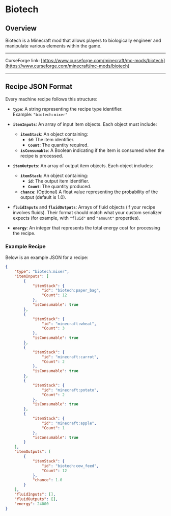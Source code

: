 # Biotech

## Overview
Biotech is a Minecraft mod that allows players to biologically engineer and manipulate various elements within the game.

---

CurseForge link: [https://www.curseforge.com/minecraft/mc-mods/biotech](https://www.curseforge.com/minecraft/mc-mods/biotech)

---

## Recipe JSON Format
Every machine recipe follows this structure:

- **`type`**: A string representing the recipe type identifier.  
  Example: `"biotech:mixer"`

- **`itemInputs`**: An array of input item objects. Each object must include:
    - **`itemStack`**: An object containing:
        - **`id`**: The item identifier.
        - **`Count`**: The quantity required.
    - **`isConsumable`**: A Boolean indicating if the item is consumed when the recipe is processed.

- **`itemOutputs`**: An array of output item objects. Each object includes:
    - **`itemStack`**: An object containing:
        - **`id`**: The output item identifier.
        - **`Count`**: The quantity produced.
    - **`chance`**: (Optional) A float value representing the probability of the output (default is 1.0).

- **`fluidInputs`** and **`fluidOutputs`**: Arrays of fluid objects (if your recipe involves fluids). Their format should match what your custom serializer expects (for example, with `"fluid"` and `"amount"` properties).

- **`energy`**: An integer that represents the total energy cost for processing the recipe.

### Example Recipe
Below is an example JSON for a recipe:

```json
{
    "type": "biotech:mixer",
    "itemInputs": [
        {
            "itemStack": {
                "id": "biotech:paper_bag",
                "Count": 12
            },
            "isConsumable": true
        },
        {
            "itemStack": {
                "id": "minecraft:wheat",
                "Count": 3
            },
            "isConsumable": true
        },
        {
            "itemStack": {
                "id": "minecraft:carrot",
                "Count": 2
            },
            "isConsumable": true
        },
        {
            "itemStack": {
                "id": "minecraft:potato",
                "Count": 2
            },
            "isConsumable": true
        },
        {
            "itemStack": {
                "id": "minecraft:apple",
                "Count": 1
            },
            "isConsumable": true
        }
    ],
    "itemOutputs": [
        {
            "itemStack": {
                "id": "biotech:cow_feed",
                "Count": 12
            },
            "chance": 1.0
        }
    ],
    "fluidInputs": [],
    "fluidOutputs": [],
    "energy": 24000
}
